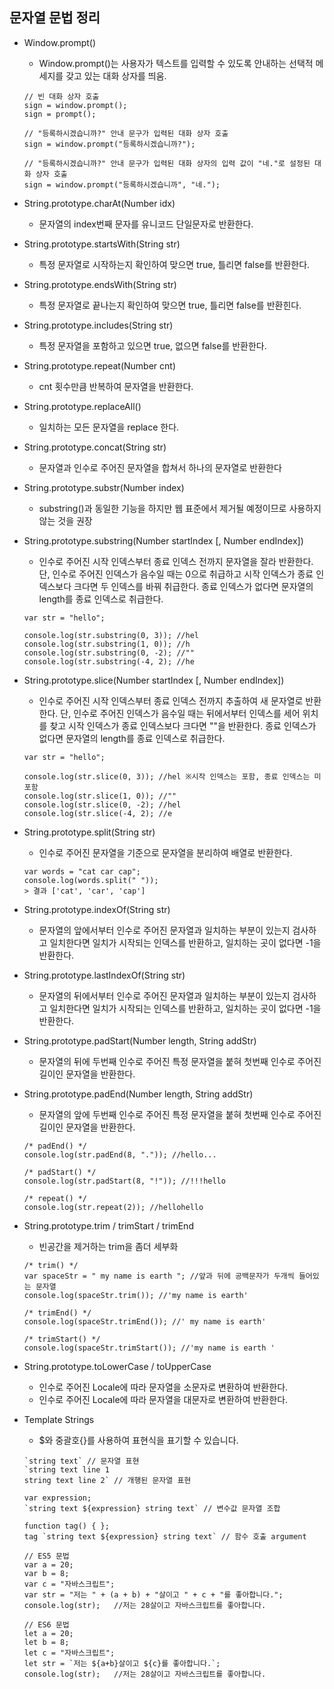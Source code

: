 ## 문자열 문법 정리

- Window.prompt()

  - Window.prompt()는 사용자가 텍스트를 입력할 수 있도록 안내하는 선택적 메세지를 갖고 있는 대화 상자를 띄움.

  ```
  // 빈 대화 상자 호출
  sign = window.prompt();
  sign = prompt();

  // "등록하시겠습니까?" 안내 문구가 입력된 대화 상자 호출
  sign = window.prompt("등록하시겠습니까?");

  // "등록하시겠습니까?" 안내 문구가 입력된 대화 상자의 입력 값이 "네."로 설정된 대화 상자 호출
  sign = window.prompt("등록하시겠습니까", "네.");
  ```

- String.prototype.charAt(Number idx)

  - 문자열의 index번째 문자를 유니코드 단일문자로 반환한다.

- String.prototype.startsWith(String str)

  - 특정 문자열로 시작하는지 확인하여 맞으면 true, 틀리면 false를 반환한다.

- String.prototype.endsWith(String str)

  - 특정 문자열로 끝나는지 확인하여 맞으면 true, 틀리면 false를 반환힌다.

- String.prototype.includes(String str)

  - 특정 문자열을 포함하고 있으면 true, 없으면 false를 반환한다.

- String.prototype.repeat(Number cnt)

  - cnt 횟수만큼 반복하여 문자열을 반환한다.

- String.prototype.replaceAll()

  - 일치하는 모든 문자열을 replace 한다.

- String.prototype.concat(String str)

  - 문자열과 인수로 주어진 문자열을 합쳐서 하나의 문자열로 반환한다

- String.prototype.substr(Number index)

  - substring()과 동일한 기능을 하지만 웹 표준에서 제거될 예정이므로 사용하지 않는 것을 권장

- String.prototype.substring(Number startIndex [, Number endIndex])

  - 인수로 주어진 시작 인덱스부터 종료 인덱스 전까지 문자열을 잘라 반환한다. 단, 인수로 주어진 인덱스가 음수일 때는 0으로 취급하고 시작 인덱스가 종료 인덱스보다 크다면 두 인덱스를 바꿔 취급한다. 종료 인덱스가 없다면 문자열의 length를 종료 인덱스로 취급한다.

  ```
  var str = "hello";

  console.log(str.substring(0, 3)); //hel
  console.log(str.substring(1, 0)); //h
  console.log(str.substring(0, -2); //""
  console.log(str.substring(-4, 2); //he
  ```

- String.prototype.slice(Number startIndex [, Number endIndex])

  - 인수로 주어진 시작 인덱스부터 종료 인덱스 전까지 추출하여 새 문자열로 반환한다. 단, 인수로 주어진 인덱스가 음수일 때는 뒤에서부터 인덱스를 세어 위치를 찾고 시작 인덱스가 종료 인덱스보다 크다면 ""을 반환한다. 종료 인덱스가 없다면 문자열의 length를 종료 인덱스로 취급한다.

  ```
  var str = "hello";

  console.log(str.slice(0, 3)); //hel ※시작 인덱스는 포함, 종료 인덱스는 미포함
  console.log(str.slice(1, 0)); //""
  console.log(str.slice(0, -2); //hel
  console.log(str.slice(-4, 2); //e
  ```

- String.prototype.split(String str)

  - 인수로 주어진 문자열을 기준으로 문자열을 분리하여 배열로 반환한다.

  ```
  var words = "cat car cap";
  console.log(words.split(" "));
  > 결과 ['cat', 'car', 'cap']
  ```

- String.prototype.indexOf(String str)

  - 문자열의 앞에서부터 인수로 주어진 문자열과 일치하는 부분이 있는지 검사하고 일치한다면 일치가 시작되는 인덱스를 반환하고, 일치하는 곳이 없다면 -1을 반환한다.

- String.prototype.lastIndexOf(String str)

  - 문자열의 뒤에서부터 인수로 주어진 문자열과 일치하는 부분이 있는지 검사하고 일치한다면 일치가 시작되는 인덱스를 반환하고, 일치하는 곳이 없다면 -1을 반환한다.

- String.prototype.padStart(Number length, String addStr)

  - 문자열의 뒤에 두번째 인수로 주어진 특정 문자열을 붙혀 첫번째 인수로 주어진 길이인 문자열을 반환한다.

- String.prototype.padEnd(Number length, String addStr)

  - 문자열의 앞에 두번째 인수로 주어진 특정 문자열을 붙혀 첫번째 인수로 주어진 길이인 문자열을 반환한다.

  ```
  /* padEnd() */
  console.log(str.padEnd(8, ".")); //hello...

  /* padStart() */
  console.log(str.padStart(8, "!")); //!!!hello

  /* repeat() */
  console.log(str.repeat(2)); //hellohello
  ```

- String.prototype.trim / trimStart / trimEnd

  - 빈공간을 제거하는 trim을 좀더 세부화

  ```
  /* trim() */
  var spaceStr = " my name is earth "; //앞과 뒤에 공백문자가 두개씩 들어있는 문자열
  console.log(spaceStr.trim()); //'my name is earth'

  /* trimEnd() */
  console.log(spaceStr.trimEnd()); //' my name is earth'

  /* trimStart() */
  console.log(spaceStr.trimStart()); //'my name is earth '
  ```

- String.prototype.toLowerCase / toUpperCase

  - 인수로 주어진 Locale에 따라 문자열을 소문자로 변환하여 반환한다.
  - 인수로 주어진 Locale에 따라 문자열을 대문자로 변환하여 반환한다.

- Template Strings

  - $와 중괄호{}를 사용하여 표현식을 표기할 수 있습니다.

  ```
  `string text` // 문자열 표현
  `string text line 1
  string text line 2` // 개행된 문자열 표현

  var expression;
  `string text ${expression} string text` // 변수값 문자열 조합

  function tag() { };
  tag `string text ${expression} string text` // 함수 호출 argument
  ```

  ```
  // ES5 문법
  var a = 20;
  var b = 8;
  var c = "자바스크립트";
  var str = "저는 " + (a + b) + "살이고 " + c + "를 좋아합니다.";
  console.log(str);   //저는 28살이고 자바스크립트를 좋아합니다.

  // ES6 문법
  let a = 20;
  let b = 8;
  let c = "자바스크립트";
  let str = `저는 ${a+b}살이고 ${c}를 좋아합니다.`;
  console.log(str);   //저는 28살이고 자바스크립트를 좋아합니다.
  ```
